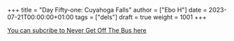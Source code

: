 +++
title = "Day Fifty-one: Cuyahoga Falls"
author = ["Ebo H"]
date = 2023-07-21T00:00:00+01:00
tags = ["dels"]
draft = true
weight = 1001
+++

[You can subcribe to Never Get Off The Bus here](https://never-get-off-the-bus.ghost.io/#/portal/)
